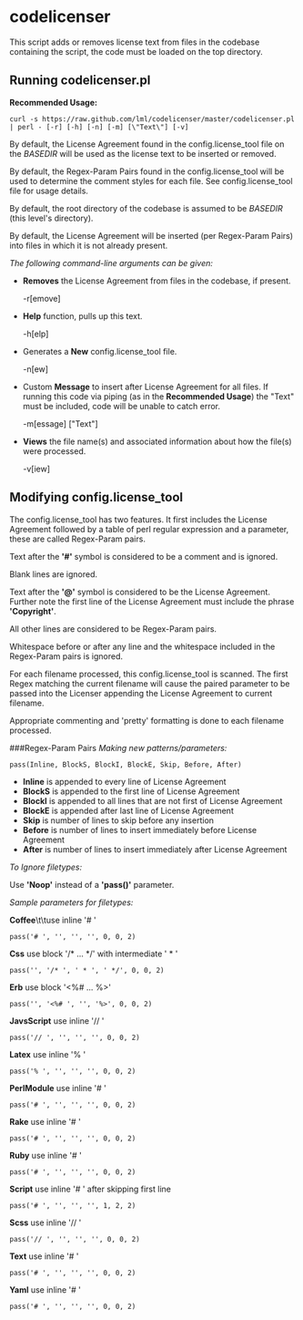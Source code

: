 codelicenser
============

This script adds or removes license text from files in the codebase containing the script, the code must be loaded on the top directory.

Running codelicenser.pl
-----------------------

**Recommended Usage:**

    curl -s https://raw.github.com/lml/codelicenser/master/codelicenser.pl | perl - [-r] [-h] [-n] [-m] [\"Text\"] [-v]

By default, the License Agreement found in the config.license_tool file on the *BASEDIR* will be used as the license text to be inserted or removed.

By default, the Regex-Param Pairs found in the config.license_tool will be used to determine the comment styles for each file. See config.license_tool file for usage details.

By default, the root directory of the codebase is assumed to be *BASEDIR* (this level's directory).

By default, the License Agreement will be inserted (per Regex-Param Pairs) into files in which it is not already present.

*The following command-line arguments can be given:*

+ **Removes** the License Agreement from files in the codebase, if present.

    -r[emove]

+ **Help** function, pulls up this text.

    -h[elp]

+ Generates a **New** config.license_tool file.

    -n[ew]

+ Custom **Message** to insert after License Agreement for all files. If running this code via piping (as in the **Recommended Usage**) the "Text" must be included, code will be unable to catch error.

    -m\[essage\] ["Text"]

+ **Views** the file name(s) and associated information about how the file(s) were processed.

    -v[iew]


Modifying config.license_tool
-----------------------------

The config.license_tool has two features. It first includes the License Agreement followed by a table of perl regular expression and a parameter, these are called Regex-Param pairs.

Text after the **'#'** symbol is considered to be a comment and is ignored.

Blank lines are ignored.

Text after the **'@'** symbol is considered to be the License Agreement. Further note the first line of the License Agreement must include the phrase **'Copyright'**.

All other lines are considered to be Regex-Param pairs.

Whitespace before or after any line and the whitespace included in the Regex-Param pairs is ignored.

For each filename processed, this config.license_tool is scanned. The first Regex matching the current filename will cause the paired parameter to be passed into the Licenser appending the License Agreement to current filename.

Appropriate commenting and 'pretty' formatting is done to each filename processed.

###Regex-Param Pairs
*Making new patterns/parameters:*

    pass(Inline, BlockS, BlockI, BlockE, Skip, Before, After)
	
+ **Inline** is appended to every line of License Agreement
+ **BlockS** is appended to the first line of License Agreement
+ **BlockI** is appended to all lines that are not first of License Agreement
+ **BlockE** is appended after last line of License Agreement
+ **Skip** is number of lines to skip before any insertion
+ **Before** is number of lines to insert immediately before License Agreement
+ **After** is number of lines to insert immediately after License Agreement

*To Ignore filetypes:*

Use **'Noop'** instead of a **'pass()'** parameter.

*Sample parameters for filetypes:*
	
**Coffee**\t\tuse inline '# '

    pass('# ', '', '', '', 0, 0, 2)

**Css**			use block '/* ... */' with intermediate ' * '

    pass('', '/* ', ' * ', ' */', 0, 0, 2)

**Erb**			use block '<%# ... %>'

    pass('', '<%# ', '', '%>', 0, 0, 2)

**JavsScript**	use inline '// '

    pass('// ', '', '', '', 0, 0, 2)

**Latex**		use inline '% '

    pass('% ', '', '', '', 0, 0, 2)

**PerlModule**	use inline '# '

    pass('# ', '', '', '', 0, 0, 2)

**Rake**	use inline '# '

    pass('# ', '', '', '', 0, 0, 2)

**Ruby**		use inline '# '

    pass('# ', '', '', '', 0, 0, 2)

**Script**		use inline '# ' after skipping first line

    pass('# ', '', '', '', 1, 2, 2)

**Scss**		use inline '// '

    pass('// ', '', '', '', 0, 0, 2)

**Text**		use inline '# '

    pass('# ', '', '', '', 0, 0, 2)

**Yaml**		use inline '# '

    pass('# ', '', '', '', 0, 0, 2)
